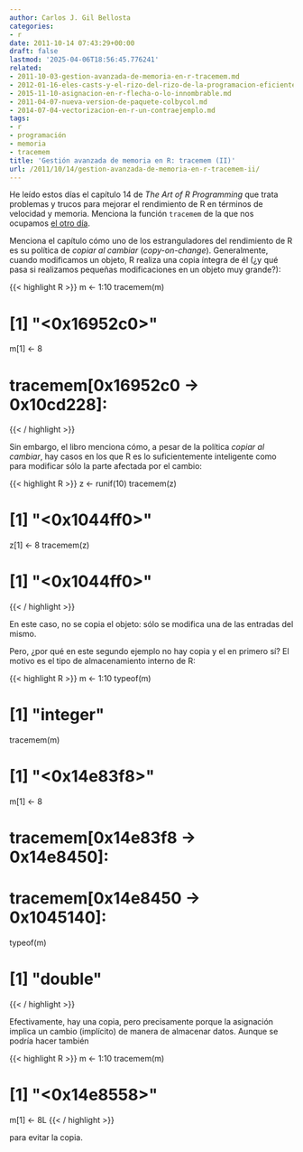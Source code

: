 ```yaml
---
author: Carlos J. Gil Bellosta
categories:
- r
date: 2011-10-14 07:43:29+00:00
draft: false
lastmod: '2025-04-06T18:56:45.776241'
related:
- 2011-10-03-gestion-avanzada-de-memoria-en-r-tracemem.md
- 2012-01-16-eles-casts-y-el-rizo-del-rizo-de-la-programacion-eficiente-con-r.md
- 2015-11-10-asignacion-en-r-flecha-o-lo-innombrable.md
- 2011-04-07-nueva-version-de-paquete-colbycol.md
- 2014-07-04-vectorizacion-en-r-un-contraejemplo.md
tags:
- r
- programación
- memoria
- tracemem
title: 'Gestión avanzada de memoria en R: tracemem (II)'
url: /2011/10/14/gestion-avanzada-de-memoria-en-r-tracemem-ii/
---
```


He leído estos días el capítulo 14 de _The Art of R Programming_ que trata problemas y trucos para mejorar el rendimiento de R en términos de velocidad y memoria. Menciona la función `tracemem` de la que nos ocupamos [el otro día](https://datanalytics.com/2011/10/03/gestion-avanzada-de-memoria-en-r-tracemem/).

Menciona el capítulo cómo uno de los estranguladores del rendimiento de R es su política de _copiar al cambiar_ (_copy-on-change_). Generalmente, cuando modificamos un objeto, R realiza una copia íntegra de él (¿y qué pasa si realizamos pequeñas modificaciones en un objeto muy grande?):


{{< highlight R >}}
m <- 1:10
tracemem(m)
# [1] "<0x16952c0>"
m[1] <- 8
# tracemem[0x16952c0 -> 0x10cd228]:
{{< / highlight >}}


Sin embargo, el libro menciona cómo, a pesar de la política _copiar al cambiar_, hay casos en los que R es lo suficientemente inteligente como para modificar sólo la parte afectada por el cambio:


{{< highlight R >}}
z <- runif(10)
tracemem(z)
# [1] "<0x1044ff0>"
z[1] <- 8
tracemem(z)
# [1] "<0x1044ff0>"
{{< / highlight >}}


En este caso, no se copia el objeto: sólo se modifica una de las entradas del mismo.

Pero, ¿por qué en este segundo ejemplo no hay copia y el en primero sí? El motivo es el tipo de almacenamiento interno de R:


{{< highlight R >}}
m <- 1:10
typeof(m)
# [1] "integer"
tracemem(m)
# [1] "<0x14e83f8>"
m[1] <- 8
# tracemem[0x14e83f8 -> 0x14e8450]:
# tracemem[0x14e8450 -> 0x1045140]:
typeof(m)
# [1] "double"
{{< / highlight >}}

Efectivamente, hay una copia, pero precisamente porque la asignación implica un cambio (implícito) de manera de almacenar datos. Aunque se podría hacer también


{{< highlight R >}}
m <- 1:10
tracemem(m)
# [1] "<0x14e8558>"
m[1] <- 8L
{{< / highlight >}}


para evitar la copia.
